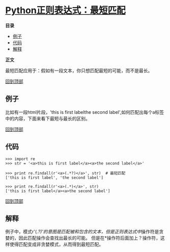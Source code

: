 # [Python正则表达式：最短匹配](https://www.cnblogs.com/jhao/p/5989241.html)

**目录**

- [例子](https://www.cnblogs.com/jhao/p/5989241.html#_label0)
- [代码](https://www.cnblogs.com/jhao/p/5989241.html#_label1)
- [解释](https://www.cnblogs.com/jhao/p/5989241.html#_label2)

 

**正文**

最短匹配应用于：假如有一段文本，你只想匹配最短的可能，而不是最长。

[回到顶部](https://www.cnblogs.com/jhao/p/5989241.html#_labelTop)

## 例子

比如有一段html片段，'<a>this is first label</a><a>the second label</a>',如何匹配出每个a标签中的内容，下面来看下最短与最长的区别。

[回到顶部](https://www.cnblogs.com/jhao/p/5989241.html#_labelTop)

## 代码

```
>>> import re
>>> str = '<a>this is first label</a><a>the second label</a>'

>>> print re.findall(r'<a>(.*?)</a>', str)  # 最短匹配
['this is first label', 'the second label']

>>> print re.findall(r'<a>(.*)</a>', str)
['this is first label</a><a>the second label']
```

[回到顶部](https://www.cnblogs.com/jhao/p/5989241.html#_labelTop)

## 解释

例子中，模式r'(.*?)'的意图是匹配被和包含的文本，但是正则表达式中*操作符是贪婪的，因此匹配操作会查找出最长的可能。
但是在*操作符后面加上？操作符，这样使得匹配变成非贪婪模式，从而得到最短匹配。